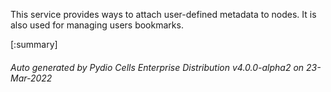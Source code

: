 






This service provides ways to attach user-defined metadata to nodes. It is also used for managing users bookmarks.

[:summary]

###### Auto generated by Pydio Cells Enterprise Distribution v4.0.0-alpha2 on 23-Mar-2022
